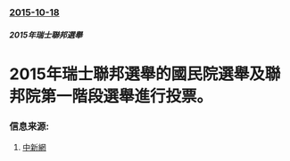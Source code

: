 ### [2015-10-18](/news/2015/10/18/index.md)

##### 2015年瑞士聯邦選舉
# 2015年瑞士聯邦選舉的國民院選舉及聯邦院第一階段選舉進行投票。 




### 信息来源:

1. [中新網](http://www.chinanews.com/gj/2015/10-19/7576753.shtml)
